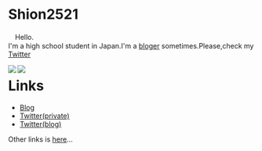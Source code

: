 # Shion2521
　Hello.  
 I'm a high school student in Japan.I'm a [bloger](https://mixne.hatenablog.com) sometimes.Please,check my [Twitter](https://twitter.com/shion2521)</a></p>
<a href="https://github.com/anuraghazra/github-readme-stats">
  <img align="left" src="https://github-readme-stats.vercel.app/api?username=shion2521&count_private=true&show_icons=true" />
</a>
<a href="https://github.com/anuraghazra/github-readme-stats">
  <img align="left" src="https://github-readme-stats.vercel.app/api/top-langs/?username=shion2521" />
</a>
# Links
- [Blog](https://mixne.hatenablog.com)
- [Twitter(private)](https://twitter.com/shion2521)
- [Twitter(blog)](https://twitter.com/mixne_net)

Other links is [here](shion.ml)...
